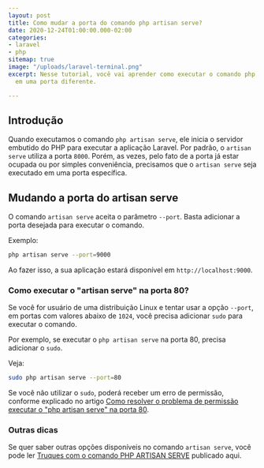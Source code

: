 ```yaml
---
layout: post
title: Como mudar a porta do comando php artisan serve?
date: 2020-12-24T01:00:00.000-02:00
categories:
- laravel
- php
sitemap: true
image: "/uploads/laravel-terminal.png"
excerpt: Nesse tutorial, você vai aprender como executar o comando php artisan server
  em uma porta diferente.

---
```

## Introdução

Quando executamos o comando `php artisan serve`, ele inicia o servidor embutido do PHP para executar a aplicação Laravel. Por padrão, o `artisan serve` utiliza a porta `8000`. Porém, as vezes, pelo fato de a porta já estar ocupada ou por simples conveniência, precisamos que o `artisan serve` seja executado em uma porta específica.

## Mudando a porta do artisan serve

O comando `artisan serve` aceita o parâmetro `--port`. Basta adicionar a porta desejada para executar o comando.

Exemplo:

```bash
php artisan serve --port=9000
```

Ao fazer isso, a sua aplicação estará disponível em `http://localhost:9000`.

### Como executar o "artisan serve" na porta 80?

Se você for usuário de uma distribuição Linux e tentar usar a opção `--port`, em portas com valores abaixo de `1024`, você precisa adicionar `sudo` para executar o comando.

Por exemplo, se executar o `php artisan serve` na porta 80, precisa adicionar o `sudo`.

Veja:

```bash
sudo php artisan serve --port=80
```

Se você não utilizar o `sudo`, poderá receber um erro de permissão, conforme explicado no artigo [Como resolver o problema de permissão executar o "php artisan serve" na porta 80](/blog/2020/12/24/como-resolver-o-problema-de-permissao-ao-rodar-o-artisan-na-porta-80).

### Outras dicas

Se quer saber outras opções disponíveis no comando `artisan serve`, você pode ler [Truques com o comando PHP ARTISAN SERVE](/blog/2019/08/17/truques-com-o-comando-php-artisan-serve) publicado aqui.